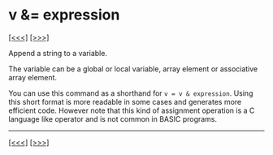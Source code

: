 # v &= expression

[\[\<\<\<\]](ug_25.116.md) [\[\>\>\>\]](ug_25.118.md)

Append a string to a variable.

The variable can be a global or local variable, array element or
associative array element.

You can use this command as a shorthand for `v = v & expression`. Using
this short format is more readable in some cases and generates more
efficient code. However note that this kind of assignment operation is a
C language like operator and is not common in BASIC programs.

-----

[\[\<\<\<\]](ug_25.116.md) [\[\>\>\>\]](ug_25.118.md)
